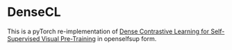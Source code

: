 # DenseCL
This is a pyTorch re-implementation of [Dense Contrastive Learning for Self-Supervised Visual Pre-Training](https://arxiv.org/pdf/2011.09157.pdf) in openselfsup form.